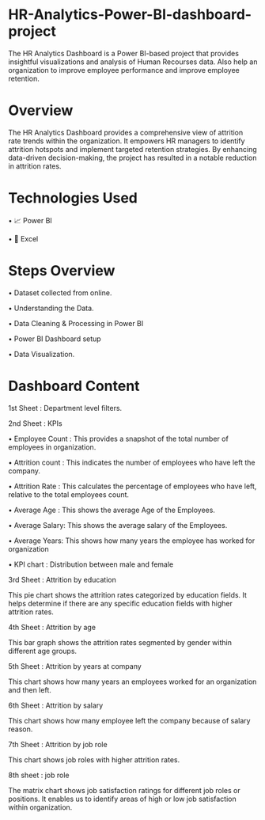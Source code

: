 # HR-Analytics-Power-BI-dashboard-project


The HR Analytics Dashboard is a Power BI-based project that provides insightful visualizations and analysis of Human Recourses data. Also help an organization to improve employee performance and improve employee retention. 


 # Overview

The HR Analytics Dashboard provides a comprehensive view of attrition rate trends within the organization. It empowers HR managers to identify attrition hotspots and implement targeted retention strategies. By enhancing data-driven decision-making, the project has resulted in a notable reduction in attrition rates.


 # Technologies Used

 • 📈	Power BI

 • 🔢	Excel


# Steps Overview

•	Dataset collected from online.

•	Understanding the Data.

•	Data Cleaning & Processing in Power BI

•	Power BI Dashboard setup

•	Data Visualization.


# Dashboard Content


1st Sheet : Department level filters.

2nd Sheet : KPIs

•	Employee Count : This provides a snapshot of the total number of employees in organization.

•	Attrition count : This indicates the number of employees who have left the company.

•	Attrition Rate : This calculates the percentage of employees who have left, relative to the total employees count.

•	Average Age : This shows the average Age of the Employees.

•	Average Salary: This shows the average salary of the Employees.

•	Average Years: This shows how many years the employee has worked for organization

•	KPI chart : Distribution between male and female



3rd Sheet : Attrition by education

This pie chart shows the attrition rates categorized by education fields. It helps determine if there are any specific education fields with higher attrition rates.



4th Sheet : Attrition by age

This bar graph shows the attrition rates segmented by gender within different age groups.



5th Sheet : Attrition by years at company

This chart shows how many years an employees worked for an organization and then left.



6th Sheet : Attrition by salary

This chart shows how many employee left the company because of salary reason.



7th Sheet : Attrition by job role

This chart shows job roles with higher attrition rates.



8th sheet : job role

The matrix chart shows job satisfaction ratings for different job roles or positions. It enables us to identify areas of high or low job satisfaction within organization.








